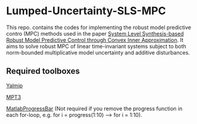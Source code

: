 # Lumped-Uncertainty-SLS-MPC

This repo. contains the codes for implementing the robust model predictive contro (MPC) methods used in the paper [System Level Synthesis-based Robust Model Predictive
Control through Convex Inner Approximation](https://arxiv.org/pdf/2111.05509.pdf). It aims to solve robust MPC of linear time-invariant systems subject to both norm-bounded multiplicative model uncertainty and additive disturbances.

## Required toolboxes
[Yalmip](https://yalmip.github.io/) 

[MPT3](https://www.mpt3.org/)

[MatlabProgressBar](https://www.mathworks.com/matlabcentral/fileexchange/57895-matlabprogressbar) (Not required if you remove the progress function in each for-loop, e.g. for i = progress(1:10) --> for i = 1:10).
